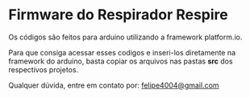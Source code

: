 # Firmware do Respirador Respire

Os códigos são feitos para arduino utilizando a framework platform.io. 

Para que consiga acessar esses codigos e inseri-los diretamente na framework do arduino, basta copiar os arquivos nas pastas **src** dos respectivos projetos.

Qualquer dúvida, entre em contato por: felipe4004@gmail.com
